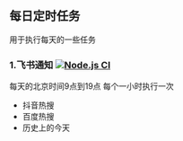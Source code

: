 ## 每日定时任务
用于执行每天的一些任务
### 1.飞书通知 [![Node.js CI](https://github.com/Halokitiboy/Scheduled/actions/workflows/node.js.yml/badge.svg?branch=main)](https://github.com/Halokitiboy/Scheduled/actions/workflows/node.js.yml)
每天的北京时间9点到19点 每个一小时执行一次
- 抖音热搜
- 百度热搜
- 历史上的今天
